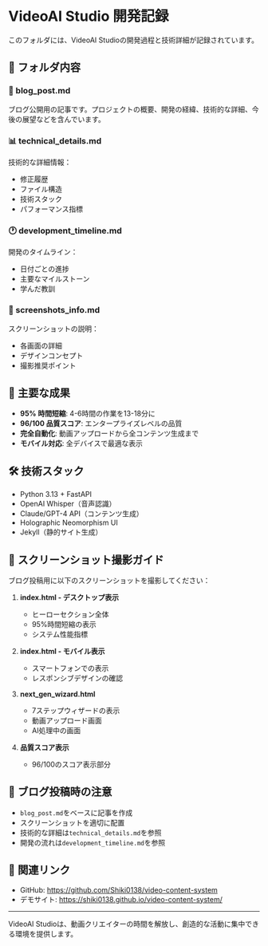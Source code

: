 # VideoAI Studio 開発記録

このフォルダには、VideoAI Studioの開発過程と技術詳細が記録されています。

## 📁 フォルダ内容

### 📝 blog_post.md
ブログ公開用の記事です。プロジェクトの概要、開発の経緯、技術的な詳細、今後の展望などを含んでいます。

### 📊 technical_details.md
技術的な詳細情報：
- 修正履歴
- ファイル構造
- 技術スタック
- パフォーマンス指標

### 🕐 development_timeline.md
開発のタイムライン：
- 日付ごとの進捗
- 主要なマイルストーン
- 学んだ教訓

### 📸 screenshots_info.md
スクリーンショットの説明：
- 各画面の詳細
- デザインコンセプト
- 撮影推奨ポイント

## 🎯 主要な成果

- **95% 時間短縮**: 4-6時間の作業を13-18分に
- **96/100 品質スコア**: エンタープライズレベルの品質
- **完全自動化**: 動画アップロードから全コンテンツ生成まで
- **モバイル対応**: 全デバイスで最適な表示

## 🛠️ 技術スタック

- Python 3.13 + FastAPI
- OpenAI Whisper（音声認識）
- Claude/GPT-4 API（コンテンツ生成）
- Holographic Neomorphism UI
- Jekyll（静的サイト生成）

## 📸 スクリーンショット撮影ガイド

ブログ投稿用に以下のスクリーンショットを撮影してください：

1. **index.html - デスクトップ表示**
   - ヒーローセクション全体
   - 95%時間短縮の表示
   - システム性能指標

2. **index.html - モバイル表示**
   - スマートフォンでの表示
   - レスポンシブデザインの確認

3. **next_gen_wizard.html**
   - 7ステップウィザードの表示
   - 動画アップロード画面
   - AI処理中の画面

4. **品質スコア表示**
   - 96/100のスコア表示部分

## 📌 ブログ投稿時の注意

- `blog_post.md`をベースに記事を作成
- スクリーンショットを適切に配置
- 技術的な詳細は`technical_details.md`を参照
- 開発の流れは`development_timeline.md`を参照

## 🔗 関連リンク

- GitHub: https://github.com/Shiki0138/video-content-system
- デモサイト: https://shiki0138.github.io/video-content-system/

---

VideoAI Studioは、動画クリエイターの時間を解放し、創造的な活動に集中できる環境を提供します。